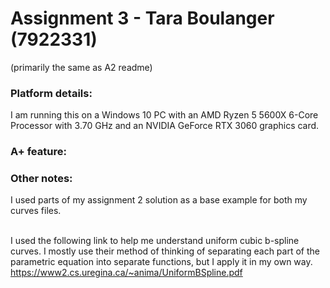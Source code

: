 # Assignment 3 - Tara Boulanger (7922331)
(primarily the same as A2 readme)
### Platform details:
I am running this on a Windows 10 PC with an AMD Ryzen 5 5600X 6-Core  Processor with 3.70 GHz and an NVIDIA GeForce RTX 3060 graphics card.

### A+ feature:


### Other notes:
I used parts of my assignment 2 solution as a base example for both my curves files.

<br> I used the following link to help me understand uniform cubic b-spline curves. I mostly use their method of thinking of separating each part of the parametric equation into separate functions, but I apply it in my own way. https://www2.cs.uregina.ca/~anima/UniformBSpline.pdf 